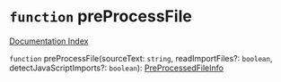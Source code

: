 # `function` preProcessFile

[Documentation Index](../README.md)

`function` preProcessFile(sourceText: `string`, readImportFiles?: `boolean`, detectJavaScriptImports?: `boolean`): [PreProcessedFileInfo](../interface.PreProcessedFileInfo/README.md)
